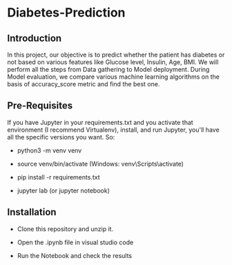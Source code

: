 # Diabetes-Prediction
## Introduction
In this project, our objective is to predict whether the patient has diabetes or not based on various features like Glucose level, Insulin, Age, BMI. We will perform all the steps from Data gathering to Model deployment. During Model evaluation, we compare various machine learning algorithms on the basis of accuracy_score metric and find the best one.

## Pre-Requisites
If you have Jupyter in your requirements.txt and you activate that environment (I recommend Virtualenv), install, and run Jupyter, you'll have all the specific versions you want. So:

- python3 -m venv venv

- source venv/bin/activate (Windows: venv\Scripts\activate)

- pip install -r requirements.txt

- jupyter lab (or jupyter notebook)

## Installation
- Clone this repository and unzip it.
  
- Open the .ipynb file in visual studio code

- Run the Notebook and check the results
